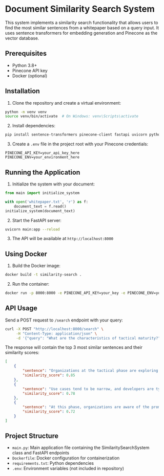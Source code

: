 # Document Similarity Search System

This system implements a similarity search functionality that allows users to find the most similar sentences from a whitepaper based on a query input. It uses sentence transformers for embedding generation and Pinecone as the vector database.

## Prerequisites

- Python 3.8+
- Pinecone API key
- Docker (optional)

## Installation

1. Clone the repository and create a virtual environment:
```bash
python -m venv venv
source venv/bin/activate  # On Windows: venv\Scripts\activate
```

2. Install dependencies:
```bash
pip install sentence-transformers pinecone-client fastapi uvicorn python-dotenv nltk
```

3. Create a `.env` file in the project root with your Pinecone credentials:
```
PINECONE_API_KEY=your_api_key_here
PINECONE_ENV=your_environment_here
```

## Running the Application

1. Initialize the system with your document:
```python
from main import initialize_system

with open('whitepaper.txt', 'r') as f:
    document_text = f.read()
initialize_system(document_text)
```

2. Start the FastAPI server:
```bash
uvicorn main:app --reload
```

3. The API will be available at `http://localhost:8000`

## Using Docker

1. Build the Docker image:
```bash
docker build -t similarity-search .
```

2. Run the container:
```bash
docker run -p 8000:8000 -e PINECONE_API_KEY=your_key -e PINECONE_ENV=your_env similarity-search
```

## API Usage

Send a POST request to `/search` endpoint with your query:

```bash
curl -X POST "http://localhost:8000/search" \
     -H "Content-Type: application/json" \
     -d '{"query": "What are the characteristics of tactical maturity?"}'
```

The response will contain the top 3 most similar sentences and their similarity scores:

```json
[
    {
        "sentence": "Organizations at the tactical phase are exploring the potential of AI to deliver in the short term.",
        "similarity_score": 0.85
    },
    {
        "sentence": "Use cases tend to be narrow, and developers are typically leveraging exploratory data analysis (EDA) tools and ready-to-use AI and ML services for proofs of concept and prototyping.",
        "similarity_score": 0.78
    },
    {
        "sentence": "At this phase, organizations are aware of the promise of advanced analytics, but ML can be seen as unattainable, and for this reason, complex problems are outsourced.",
        "similarity_score": 0.72
    }
]
```

## Project Structure

- `main.py`: Main application file containing the SimilaritySearchSystem class and FastAPI endpoints
- `Dockerfile`: Docker configuration for containerization
- `requirements.txt`: Python dependencies
- `.env`: Environment variables (not included in repository)
